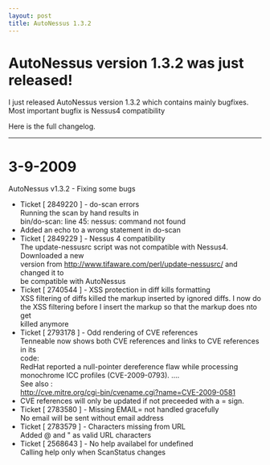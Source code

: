 ```yaml
---
layout: post
title: AutoNessus 1.3.2
---
```

# AutoNessus version 1.3.2 was just released!

I just released AutoNessus version 1.3.2 which contains mainly bugfixes. Most
important bugfix is Nessus4 compatibility

Here is the full changelog.

---

3-9-2009  
===

AutoNessus v1.3.2 - Fixing some bugs

* Ticket [ 2849220 ] - do-scan errors  
Running the scan by hand results in  
bin/do-scan: line 45: nessus: command not found  
* Added an echo to a wrong statement in do-scan
* Ticket [ 2849229 ] - Nessus 4 compatibility  
The update-nessusrc script was not compatible with Nessus4. Downloaded a new  
version from http://www.tifaware.com/perl/update-nessusrc/ and changed it to  
be compatible with AutoNessus
* Ticket [ 2740544 ] - XSS protection in diff kills formatting  
XSS filtering of diffs killed the markup inserted by ignored diffs. I now do  
the XSS filtering before I insert the markup so that the markup does nto get  
killed anymore
* Ticket [ 2793178 ] - Odd rendering of CVE references  
Tenneable now shows both CVE references and links to CVE references in its  
code:  
RedHat reported a null-pointer dereference flaw while processing  
monochrome ICC profiles (CVE-2009-0793). ....  
See also :  
http://cve.mitre.org/cgi-bin/cvename.cgi?name=CVE-2009-0581  
* CVE references will only be updated if not preceeded with a = sign.  
* Ticket [ 2783580 ] - Missing EMAIL= not handled gracefully  
No email will be sent without email address  
* Ticket [ 2783579 ] - Characters missing from URL  
Added @ and " as valid URL characters  
* Ticket [ 2568643 ] - No help availabel for undefined  
Calling help only when ScanStatus changes

